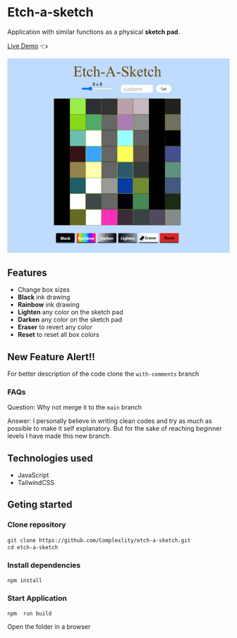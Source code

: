 # Etch-a-sketch

Application with similar functions as a physical **sketch pad**.

[Live Demo](https://complexlity-etch-a-sketch.netlify.app/) :point_left:

![Etch Image](image.png "Site image")

## Features

- Change box sizes
- **Black** ink drawing
- **Rainbow** ink drawing
- **Lighten** any color on the sketch pad
- **Darken** any color on the sketch pad
- **Eraser** to revert any color
- **Reset** to reset all box colors

## New Feature Alert!!

For better description of the code clone the `with-comments` branch

### FAQs

Question: Why not merge it to the `main` branch

Answer: I personally believe in writing clean codes and try as much as possible to make it self explanatory. But for the sake of reaching beginner levels I have made this new branch

## Technologies used

- JavaScript
- TailwindCSS

## Geting started

### Clone repository

```
git clone https://github.com/Complexlity/etch-a-sketch.git
cd etch-a-sketch
```

### Install dependencies

```
npm install
```

### Start Application

```
npm  run build
```

Open the folder in a browser
